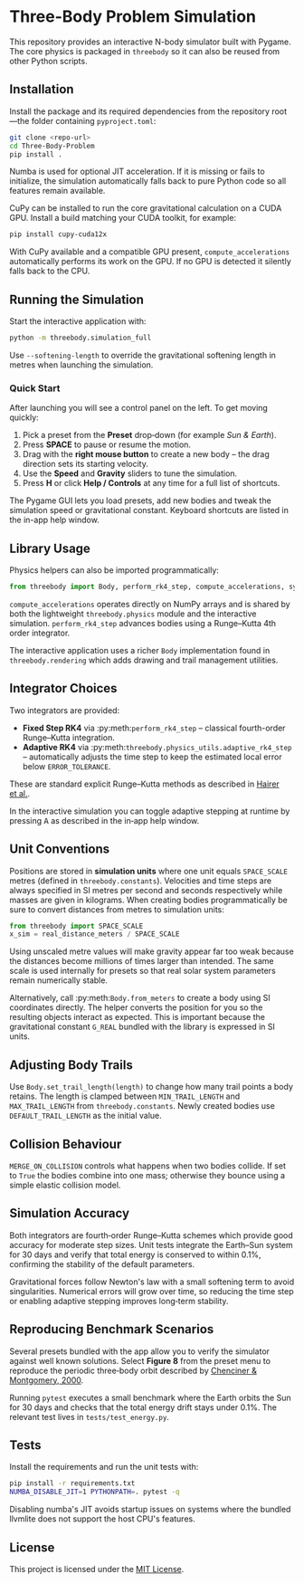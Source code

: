 # Three-Body Problem Simulation

This repository provides an interactive N-body simulator built with Pygame.  The
core physics is packaged in `threebody` so it can also be reused from other
Python scripts.

## Installation

Install the package and its required dependencies from the repository root—the
folder containing `pyproject.toml`:

```bash
git clone <repo-url>
cd Three-Body-Problem
pip install .
```

Numba is used for optional JIT acceleration. If it is missing or fails to
initialize, the simulation automatically falls back to pure Python code so all
features remain available.

CuPy can be installed to run the core gravitational calculation on a CUDA GPU.
Install a build matching your CUDA toolkit, for example:

```bash
pip install cupy-cuda12x
```

With CuPy available and a compatible GPU present, `compute_accelerations`
automatically performs its work on the GPU. If no GPU is detected it silently
falls back to the CPU.

## Running the Simulation

Start the interactive application with:

```bash
python -m threebody.simulation_full
```

Use `--softening-length` to override the gravitational softening length in
metres when launching the simulation.

### Quick Start

After launching you will see a control panel on the left. To get moving quickly:

1. Pick a preset from the **Preset** drop‑down (for example *Sun & Earth*).
2. Press **SPACE** to pause or resume the motion.
3. Drag with the **right mouse button** to create a new body – the drag
   direction sets its starting velocity.
4. Use the **Speed** and **Gravity** sliders to tune the simulation.
5. Press **H** or click **Help / Controls** at any time for a full list of
   shortcuts.

The Pygame GUI lets you load presets, add new bodies and tweak the simulation
speed or gravitational constant.  Keyboard shortcuts are listed in the in-app
help window.

## Library Usage

Physics helpers can also be imported programmatically:

```python
from threebody import Body, perform_rk4_step, compute_accelerations, system_energy
```

`compute_accelerations` operates directly on NumPy arrays and is shared by both
the lightweight `threebody.physics` module and the interactive simulation.
`perform_rk4_step` advances bodies using a Runge–Kutta 4th order integrator.

The interactive application uses a richer `Body` implementation found in
`threebody.rendering` which adds drawing and trail management utilities.

## Integrator Choices

Two integrators are provided:

* **Fixed Step RK4** via :py:meth:`perform_rk4_step` – classical fourth-order
  Runge–Kutta integration.
* **Adaptive RK4** via :py:meth:`threebody.physics_utils.adaptive_rk4_step` –
  automatically adjusts the time step to keep the estimated local error below
  ``ERROR_TOLERANCE``.

These are standard explicit Runge–Kutta methods as described in
[Hairer et&nbsp;al.](https://doi.org/10.1007/978-3-642-05415-1).

In the interactive simulation you can toggle adaptive stepping at runtime by
pressing <kbd>A</kbd> as described in the in‑app help window.

## Unit Conventions

Positions are stored in **simulation units** where one unit equals
`SPACE_SCALE` metres (defined in `threebody.constants`).  Velocities and time
steps are always specified in SI metres per second and seconds respectively
while masses are given in kilograms.  When creating bodies programmatically be
sure to convert distances from metres to simulation units:

```python
from threebody import SPACE_SCALE
x_sim = real_distance_meters / SPACE_SCALE
```

Using unscaled metre values will make gravity appear far too weak because the
distances become millions of times larger than intended.  The same scale is used
internally for presets so that real solar system parameters remain numerically
stable.

Alternatively, call :py:meth:`Body.from_meters` to create a body using SI
coordinates directly. The helper converts the position for you so the resulting
objects interact as expected.  This is important because the gravitational
constant ``G_REAL`` bundled with the library is expressed in SI units.

## Adjusting Body Trails

Use `Body.set_trail_length(length)` to change how many trail points a body
retains. The length is clamped between `MIN_TRAIL_LENGTH` and
`MAX_TRAIL_LENGTH` from `threebody.constants`. Newly created bodies use
`DEFAULT_TRAIL_LENGTH` as the initial value.

## Collision Behaviour

`MERGE_ON_COLLISION` controls what happens when two bodies collide. If set to
`True` the bodies combine into one mass; otherwise they bounce using a simple
elastic collision model.

## Simulation Accuracy

Both integrators are fourth‑order Runge–Kutta schemes which provide good
accuracy for moderate step sizes.  Unit tests integrate the Earth–Sun system for
30 days and verify that total energy is conserved to within 0.1%, confirming the
stability of the default parameters.

Gravitational forces follow Newton's law with a small softening term to avoid
singularities.  Numerical errors will grow over time, so reducing the time step
or enabling adaptive stepping improves long‑term stability.

## Reproducing Benchmark Scenarios

Several presets bundled with the app allow you to verify the simulator against
well known solutions.  Select **Figure 8** from the preset menu to reproduce the
periodic three‑body orbit described by [Chenciner & Montgomery, 2000](https://doi.org/10.1007/s002200050016).

Running `pytest` executes a small benchmark where the Earth orbits the Sun for
30 days and checks that the total energy drift stays under 0.1%.  The relevant
test lives in `tests/test_energy.py`.

## Tests

Install the requirements and run the unit tests with:

```bash
pip install -r requirements.txt
NUMBA_DISABLE_JIT=1 PYTHONPATH=. pytest -q
```

Disabling numba's JIT avoids startup issues on systems where the bundled
llvmlite does not support the host CPU's features.

## License

This project is licensed under the [MIT License](LICENSE).
